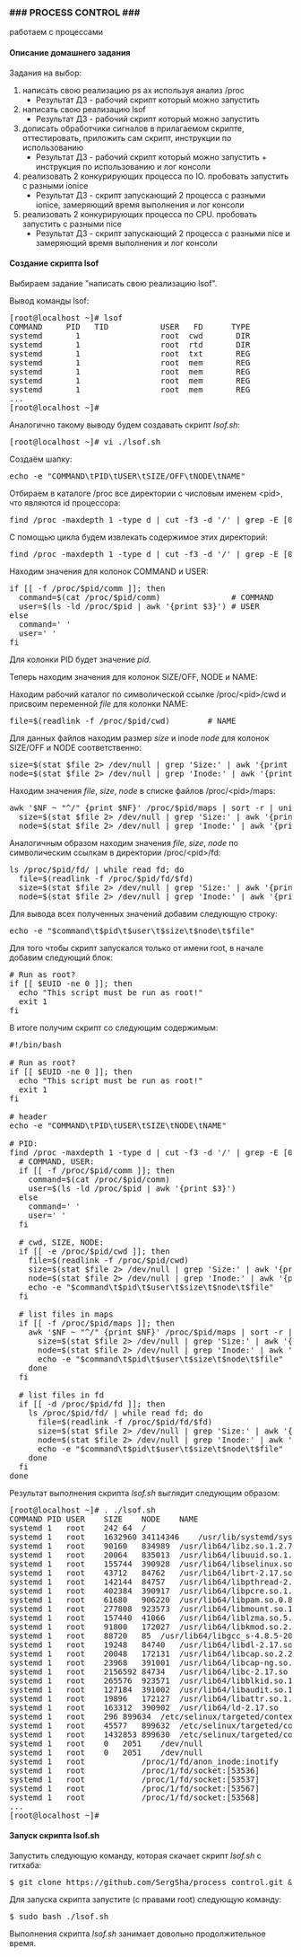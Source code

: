<h3>### PROCESS CONTROL ###</h3>

<p>работаем с процессами</p>

<h4>Описание домашнего задания</h4>

<p>Задания на выбор:</p>
<ol>
<li>написать свою реализацию ps ax используя анализ /proc<ul type="disc"><li>Результат ДЗ - рабочий скрипт который можно запустить</li></ul></li>
<li>написать свою реализацию lsof<ul type="disc"><li>Результат ДЗ - рабочий скрипт который можно запустить</li></ul></li>
<li>дописать обработчики сигналов в прилагаемом скрипте, оттестировать, приложить сам скрипт, инструкции по использованию<ul type="disc"><li>Результат ДЗ - рабочий скрипт который можно запустить + инструкция по использованию и лог консоли</li></ul></li>
<li>реализовать 2 конкурирующих процесса по IO. пробовать запустить с разными ionice<ul type="disc"><li>Результат ДЗ - скрипт запускающий 2 процесса с разными ionice, замеряющий время выполнения и лог консоли</li></ul></li>
<li>реализовать 2 конкурирующих процесса по CPU. пробовать запустить с разными nice<ul type="disc"><li>Результат ДЗ - скрипт запускающий 2 процесса с разными nice и замеряющий время выполнения и лог консоли</li></ul></li>
</ol>



<h4>Создание скрипта lsof</h4>

<p>Выбираем задание "написать свою реализацию lsof".</p>

<p>Вывод команды lsof:</p>

<pre>[root@localhost ~]# lsof
COMMAND     PID   TID           USER   FD      TYPE             DEVICE  SIZE/OFF       NODE NAME
systemd       1                 root  cwd       DIR              253,0       242         64 /
systemd       1                 root  rtd       DIR              253,0       242         64 /
systemd       1                 root  txt       REG              253,0   1632960   34114346 /usr/lib/systemd/systemd
systemd       1                 root  mem       REG              253,0     20064     835013 /usr/lib64/libuuid.so.1.3.0
systemd       1                 root  mem       REG              253,0    265576     923571 /usr/lib64/libblkid.so.1.1.0
systemd       1                 root  mem       REG              253,0     90160     834989 /usr/lib64/libz.so.1.2.7
systemd       1                 root  mem       REG              253,0    157440      41066 /usr/lib64/liblzma.so.5.2.2
...
[root@localhost ~]#</pre>

<p>Аналогично такому выводу будем создавать скрипт <i>lsof.sh</i>:</p>

<pre>[root@localhost ~]# vi ./lsof.sh</pre>

<p>Создаём шапку:</p>

<pre>echo -e "COMMAND\tPID\tUSER\tSIZE/OFF\tNODE\tNAME"</pre>

<p>Отбираем в каталоге /proc все директории с числовым именем &lt;pid&gt;, что являются id процессора:</p>

<pre>find /proc -maxdepth 1 -type d | cut -f3 -d '/' | grep -E [0-9]+ | sort -n | grep -v $$</pre>

<p>С помощью цикла будем извлекать содержимое этих директорий:</p>

<pre>find /proc -maxdepth 1 -type d | cut -f3 -d '/' | grep -E [0-9]+ | sort -n | grep -v $$ | while read pid; do</pre>

<p>Находим значения для колонок COMMAND и USER:</p>

<pre>if [[ -f /proc/$pid/comm ]]; then
  command=$(cat /proc/$pid/comm)               # COMMAND
  user=$(ls -ld /proc/$pid | awk '{print $3}') # USER
else 
  command=' '
  user=' '
fi</pre>

<p>Для колонки PID будет значение <i>pid</i>.</p>

<p>Теперь находим значения для колонок SIZE/OFF, NODE и NAME:</p>

<p>Находим рабочий каталог по символической ссылке /proc/&lt;pid&gt;/cwd и присвоим переменной <i>file</i> для колонки NAME:</p>

<pre>file=$(readlink -f /proc/$pid/cwd)        # NAME</pre>

<p>Для данных файлов находим размер <i>size</i> и inode <i>node</i> для колонок SIZE/OFF и NODE соответственно:</p>

<pre>size=$(stat $file 2> /dev/null | grep 'Size:' | awk '{print $2}')  # SIZE/OFF
node=$(stat $file 2> /dev/null | grep 'Inode:' | awk '{print $4}') # NODE</pre>

<p>Находим значения <i>file</i>, <i>size</i>, <i>node</i> в списке файлов /proc/&lt;pid&gt;/maps:</p>

<pre>awk '$NF ~ "^/" {print $NF}' /proc/$pid/maps | sort -r | uniq | while read file; do # NAME
  size=$(stat $file 2> /dev/null | grep 'Size:' | awk '{print $2}')                 # SIZE/OFF
  node=$(stat $file 2> /dev/null | grep 'Inode:' | awk '{print $4}')                # NODE</pre>

<p>Аналогичным образом находим значения <i>file</i>, <i>size</i>, <i>node</i> по символическим ссылкам в директории /proc/&lt;pid&gt;/fd:</p>

<pre>ls /proc/$pid/fd/ | while read fd; do
  file=$(readlink -f /proc/$pid/fd/$fd)                              # NAME
  size=$(stat $file 2> /dev/null | grep 'Size:' | awk '{print $2}')  # SIZE/OFF
  node=$(stat $file 2> /dev/null | grep 'Inode:' | awk '{print $4}') # NODE</pre>

<p>Для вывода всех полученных значений добавим следующую строку:</p>

<pre>echo -e "$command\t$pid\t$user\t$size\t$node\t$file"</pre>

<p>Для того чтобы скрипт запускался только от имени root, в начале добавим следующий блок:</p>

<pre># Run as root?
if [[ $EUID -ne 0 ]]; then
  echo "This script must be run as root!"
  exit 1
fi</pre>

<p>В итоге получим скрипт со следующим содержимым:</p>

<pre>#!/bin/bash

# Run as root?
if [[ $EUID -ne 0 ]]; then
  echo "This script must be run as root!"
  exit 1
fi

# header
echo -e "COMMAND\tPID\tUSER\tSIZE\tNODE\tNAME"

# PID:
find /proc -maxdepth 1 -type d | cut -f3 -d '/' | grep -E [0-9]+ | sort -n | grep -v $$ | while read pid; do
  # COMMAND, USER:
  if [[ -f /proc/$pid/comm ]]; then
    command=$(cat /proc/$pid/comm)
    user=$(ls -ld /proc/$pid | awk '{print $3}')
  else 
    command=' '
    user=' '
  fi

  # cwd, SIZE, NODE:
  if [[ -e /proc/$pid/cwd ]]; then
    file=$(readlink -f /proc/$pid/cwd)
    size=$(stat $file 2> /dev/null | grep 'Size:' | awk '{print $2}')
    node=$(stat $file 2> /dev/null | grep 'Inode:' | awk '{print $4}')
    echo -e "$command\t$pid\t$user\t$size\t$node\t$file"
  fi

  # list files in maps
  if [[ -f /proc/$pid/maps ]]; then
    awk '$NF ~ "^/" {print $NF}' /proc/$pid/maps | sort -r | uniq | while read file; do
      size=$(stat $file 2> /dev/null | grep 'Size:' | awk '{print $2}')
      node=$(stat $file 2> /dev/null | grep 'Inode:' | awk '{print $4}')
      echo -e "$command\t$pid\t$user\t$size\t$node\t$file"
    done
  fi

  # list files in fd
  if [[ -d /proc/$pid/fd ]]; then
    ls /proc/$pid/fd/ | while read fd; do
      file=$(readlink -f /proc/$pid/fd/$fd)
      size=$(stat $file 2> /dev/null | grep 'Size:' | awk '{print $2}')
      node=$(stat $file 2> /dev/null | grep 'Inode:' | awk '{print $4}')
      echo -e "$command\t$pid\t$user\t$size\t$node\t$file"
    done
  fi
done</pre>

<p>Результат выполнения скрипта <i>lsof.sh</i> выглядит следующим образом:</p>

<pre>[root@localhost ~]# . ./lsof.sh
COMMAND	PID	USER	SIZE	NODE	NAME
systemd	1	root	242	64	/
systemd	1	root	1632960	34114346	/usr/lib/systemd/systemd
systemd	1	root	90160	834989	/usr/lib64/libz.so.1.2.7
systemd	1	root	20064	835013	/usr/lib64/libuuid.so.1.3.0
systemd	1	root	155744	390928	/usr/lib64/libselinux.so.1
systemd	1	root	43712	84762	/usr/lib64/librt-2.17.so
systemd	1	root	142144	84757	/usr/lib64/libpthread-2.17.so
systemd	1	root	402384	390917	/usr/lib64/libpcre.so.1.2.0
systemd	1	root	61680	906220	/usr/lib64/libpam.so.0.83.1
systemd	1	root	277808	923573	/usr/lib64/libmount.so.1.1.0
systemd	1	root	157440	41066	/usr/lib64/liblzma.so.5.2.2
systemd	1	root	91800	172027	/usr/lib64/libkmod.so.2.2.10
systemd	1	root	88720	85	/usr/lib64/libgcc_s-4.8.5-20150702.so.1
systemd	1	root	19248	84740	/usr/lib64/libdl-2.17.so
systemd	1	root	20048	172131	/usr/lib64/libcap.so.2.22
systemd	1	root	23968	391001	/usr/lib64/libcap-ng.so.0.0.0
systemd	1	root	2156592	84734	/usr/lib64/libc-2.17.so
systemd	1	root	265576	923571	/usr/lib64/libblkid.so.1.1.0
systemd	1	root	127184	391002	/usr/lib64/libaudit.so.1.0.0
systemd	1	root	19896	172127	/usr/lib64/libattr.so.1.1.0
systemd	1	root	163312	390902	/usr/lib64/ld-2.17.so
systemd	1	root	296	899634	/etc/selinux/targeted/contexts/files/file_contexts.local.bin
systemd	1	root	45577	899632	/etc/selinux/targeted/contexts/files/file_contexts.homedirs.bin
systemd	1	root	1432853	899630	/etc/selinux/targeted/contexts/files/file_contexts.bin
systemd	1	root	0	2051	/dev/null
systemd	1	root	0	2051	/dev/null
systemd	1	root			/proc/1/fd/anon_inode:inotify
systemd	1	root			/proc/1/fd/socket:[53536]
systemd	1	root			/proc/1/fd/socket:[53537]
systemd	1	root			/proc/1/fd/socket:[53567]
systemd	1	root			/proc/1/fd/socket:[53568]
...
[root@localhost ~]#</pre>

<h4>Запуск скрипта lsof.sh</h4>

<p>Запустить следующую команду, которая скачает скрипт <i>lsof.sh</i> с гитхаба:</p>

<pre>$ git clone https://github.com/SergSha/process_control.git && cd ./process_control</pre>

<p>Для запуска скрипта запустите (с правами root) следующую команду:</p>

<pre>$ sudo bash ./lsof.sh</pre>

<p>Выполнения скрипта <i>lsof.sh</i> занимает довольно продолжительное время.</p>

